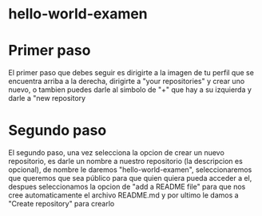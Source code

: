# hello-world-examen

# Primer paso
<p>El primer paso que debes seguir es dirigirte a la imagen de tu perfil que se encuentra arriba a la derecha, dirigirte a "your repositories" y crear uno nuevo, o tambien puedes darle al simbolo de "+" que hay a su izquierda y darle a "new repository</p>




# Segundo paso
<p>El segundo paso, una vez selecciona la opcion de crear un nuevo repositorio, es darle un nombre a nuestro repositorio (la descripcion es opcional), de nombre le daremos "hello-world-examen", seleccionaremos que queremos que sea público para que quien quiera pueda acceder a el, despues seleccionamos la opcion de "add a README file" para que nos cree automaticamente el archivo README.md y por ultimo le damos a "Create repository" para crearlo</p>
